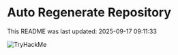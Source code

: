 # Auto Regenerate Repository

This README was last updated: 2025-09-17 09:11:33

 ![TryHackMe](https://tryhackme.com/badge/533634)